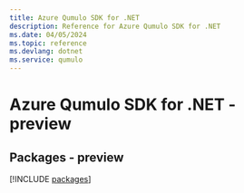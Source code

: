 ```yaml
---
title: Azure Qumulo SDK for .NET
description: Reference for Azure Qumulo SDK for .NET
ms.date: 04/05/2024
ms.topic: reference
ms.devlang: dotnet
ms.service: qumulo
---
```

# Azure Qumulo SDK for .NET - preview
## Packages - preview
[!INCLUDE [packages](qumulo-index.md)]